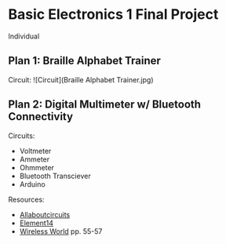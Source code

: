 # Basic Electronics 1 Final Project
Individual



## Plan 1: Braille Alphabet Trainer

Circuit:
![Circuit](Braille Alphabet Trainer.jpg)

## Plan 2: Digital Multimeter w/ Bluetooth Connectivity

Circuits:
- Voltmeter
- Ammeter
- Ohmmeter
- Bluetooth Transciever
- Arduino

Resources:
- [Allaboutcircuits](https://www.allaboutcircuits.com/textbook/experiments/chpt-3/make-your-own-multimeter/)
- [Element14](https://community.element14.com/challenges-projects/element14-presents/project-videos/w/documents/5201/episode-483-diy-miniature-multimeter?CMP=SOM-YOUTUBE-PRG-E14PRESENTS-EP483-DIY-MINIATURE-MULTIMETER-COMM)
- [Wireless World](http://www.americanradiohistory.com/Archive-Wireless-World/70s/Wireless-World-1973-03.pdf) pp. 55-57
